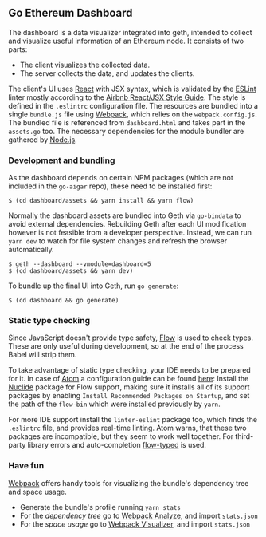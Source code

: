 ## Go Ethereum Dashboard

The dashboard is a data visualizer integrated into geth, intended to collect and visualize useful information of an Ethereum node. It consists of two parts:

* The client visualizes the collected data.
* The server collects the data, and updates the clients.

The client's UI uses [React][React] with JSX syntax, which is validated by the [ESLint][ESLint] linter mostly according to the [Airbnb React/JSX Style Guide][Airbnb]. The style is defined in the `.eslintrc` configuration file. The resources are bundled into a single `bundle.js` file using [Webpack][Webpack], which relies on the `webpack.config.js`. The bundled file is referenced from `dashboard.html` and takes part in the `assets.go` too. The necessary dependencies for the module bundler are gathered by [Node.js][Node.js].

### Development and bundling

As the dashboard depends on certain NPM packages (which are not included in the `go-aigar` repo), these need to be installed first:

```
$ (cd dashboard/assets && yarn install && yarn flow)
```

Normally the dashboard assets are bundled into Geth via `go-bindata` to avoid external dependencies. Rebuilding Geth after each UI modification however is not feasible from a developer perspective. Instead, we can run `yarn dev` to watch for file system changes and refresh the browser automatically.

```
$ geth --dashboard --vmodule=dashboard=5
$ (cd dashboard/assets && yarn dev)
```

To bundle up the final UI into Geth, run `go generate`:

```
$ (cd dashboard && go generate)
```

### Static type checking

Since JavaScript doesn't provide type safety, [Flow][Flow] is used to check types. These are only useful during development, so at the end of the process Babel will strip them.

To take advantage of static type checking, your IDE needs to be prepared for it. In case of [Atom][Atom] a configuration guide can be found [here][Atom config]: Install the [Nuclide][Nuclide] package for Flow support, making sure it installs all of its support packages by enabling `Install Recommended Packages on Startup`, and set the path of the `flow-bin` which were installed previously by `yarn`.

For more IDE support install the `linter-eslint` package too, which finds the `.eslintrc` file, and provides real-time linting. Atom warns, that these two packages are incompatible, but they seem to work well together. For third-party library errors and auto-completion [flow-typed][flow-typed] is used.

### Have fun

[Webpack][Webpack] offers handy tools for visualizing the bundle's dependency tree and space usage.

* Generate the bundle's profile running `yarn stats`
* For the _dependency tree_ go to [Webpack Analyze][WA], and import `stats.json`
* For the _space usage_ go to [Webpack Visualizer][WV], and import `stats.json`

[React]: https://reactjs.org/
[ESLint]: https://eslint.org/
[Airbnb]: https://github.com/airbnb/javascript/tree/master/react
[Webpack]: https://webpack.github.io/
[WA]: http://webpack.github.io/analyse/
[WV]: http://chrisbateman.github.io/webpack-visualizer/
[Node.js]: https://nodejs.org/en/
[Flow]: https://flow.org/
[Atom]: https://atom.io/
[Atom config]: https://medium.com/@fastphrase/integrating-flow-into-a-react-project-fbbc2f130eed
[Nuclide]: https://nuclide.io/docs/quick-start/getting-started/
[flow-typed]: https://github.com/flowtype/flow-typed
